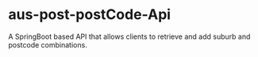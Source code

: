 # aus-post-postCode-Api
A SpringBoot based API that allows clients to retrieve and add suburb and postcode combinations.
